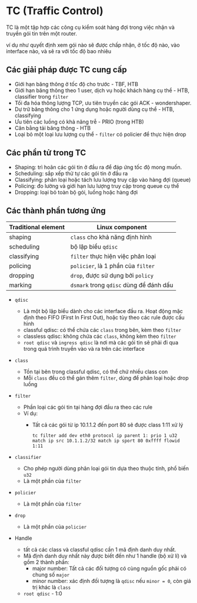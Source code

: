 # TC (Traffic Control)
TC là một tập hợp các công cụ kiểm soát hàng đợi trong việc nhận và truyền gói tin trên một router.

ví dụ như quyết định xem gói nào sẽ được chấp nhận, ở tốc độ nào, vào interface nào, và sẽ ra với tốc độ bao nhiêu

## Các giải pháp được TC cung cấp
 - Giới hạn băng thông ở tốc độ cho trước - TBF, HTB
 - Giới hạn băng thông theo 1 user, dịch vụ hoặc khách hàng cụ thể - HTB, classifier trong `filter`
 - Tối đa hóa thông lượng TCP, ưu tiên truyền các gói ACK - wondershaper.
 - Dự trữ băng thông cho 1 ứng dụng hoặc người dùng cụ thể - HTB, classifying
 - Ưu tiên các luồng có khả năng trễ - PRIO (trong HTB)
 - Cân bằng tải băng thông - HTB
 - Loại bỏ một loại lưu lượng cụ thể - `filter` có policier để thực hiện drop

## Các phần tử trong TC
- Shaping: trì hoãn các gói tin ở đầu ra để đáp ứng tốc độ mong muốn.
- Scheduling: sắp xếp thử tự các gói tin ở đầu ra
- Classifying: phân loại hoặc tách lưu lượng truy cập vào hàng đợi (queue)
- Policing: đo lường và giới hạn lưu lượng truy cập trong queue cụ thể 
- Dropping: loại bỏ toàn bộ gói, luồng hoặc hàng đợi 

## Các thành phần tương ứng

|Traditional element|Linux component|
|-------------------|---------|
|shaping| `class` cho khả năng định hình|
|scheduling| bộ lập biểu `qdisc`|
|classifying|`filter` thực hiện việc phân loại |
|policing| `policier`, là 1 phần của `filter`|
|dropping| `drop`, được sử dụng bởi `policy` |
|marking| `dsmark` trong `qdisc` dùng để đánh dấu|

- `qdisc`
  - Là một bộ lập biểu dành cho các interface đầu ra. Hoạt động mặc định theo FIFO (First In First Out), hoặc tùy theo các rule được cấu hình
  - classful qdisc: có thể chứa các `class` trong bên, kèm theo `filter`
  - classless qdisc: không chứa các `class`, không kèm theo `filter`
  - `root qdisc` và `ingress qdisc` là nơi mà các gói tin sẽ phải đi qua trong quá trình truyền vào và ra trên các interface
- `class` 
  - Tồn tại bên trong classful qdisc, có thể chứ nhiều class con
  - Mỗi `class` đều có thể gán thêm `filter`, dùng để phân loại hoặc drop luồng
- `filter`
  - Phần loại các gói tin tại hàng đợi đầu ra theo các rule
  - Ví dụ:
    - Tất cả các gói từ ip 10.1.1.2 đến port 80 sẽ được class 1:11 xử lý
   
          tc filter add dev eth0 protocol ip parent 1: prio 1 u32 match ip src 10.1.1.2/32 match ip sport 80 0xffff flowid 1:11     
- `classifier`
  - Cho phép người dùng phân loại gói tin dựa theo thuộc tính, phổ biến `u32`
  - Là một phần của `filter`
- `policier`
  - Là một phần của `filter`
- `drop`
  - Là một phần của `policier`

- Handle
  - tất cả các class và classful qdisc cần 1 mã định danh duy nhất.
  - Mã định danh duy nhất này được biết đến như 1 handle (bộ xử lí) và gồm 2 thành phần:
    - major number: Tất cả các đối tượng có cùng nguồn gốc phải có chung số `major`
    - minor number: xác định đối tượng là `qdisc` nếu `minor = 0`, còn giá trị khác là `class`
  - `root qdisc` - 1:0
